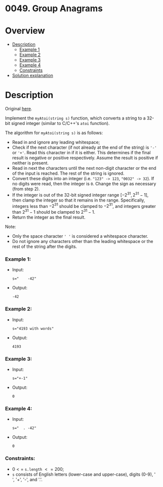 # 0049. Group Anagrams

# Overview
- [Description](#description)
  - [Example 1](#example-1)
  - [Example 2](#example-2)
  - [Example 3](#example-3)
  - [Example 4](#example-4)
  - [Constraints](#constraints)
- [Solution explanation](#solution-explanation)

# Description
Original [here](https://leetcode.com/problems/group-anagrams/description/).


Implement the `myAtoi(string s)` function, which converts a string to a 32-bit signed integer (similar to C/C++'s `atoi` function).

The algorithm for `myAtoi(string s)` is as follows:
- Read in and ignore any leading whitespace;
- Check if the next character (if not already at the end of the string) is `'-'` or `'+'`. Read this character in if it is either. This determines if the final result is negative or positive respectively. Assume the result is positive if neither is present.
- Read in next the characters until the next non-digit character or the end of the input is reached. The rest of the string is ignored.
- Convert these digits into an integer (i.e. `"123" -> 123`, `"0032" -> 32`). If no digits were read, then the integer is `0`. Change the sign as necessary (from step 2).
- If the integer is out of the 32-bit signed integer range $[-2^{31}, 2^{31} - 1]$, then clamp the integer so that it remains in the range. Specifically, integers less than $-2^{31}$ should be clamped to $-2^{31}$, and integers greater than $2^{31} - 1$ should be clamped to $2^{31} - 1$.
- Return the integer as the final result.

Note:
- Only the space character `' '` is considered a whitespace character.
- Do not ignore any characters other than the leading whitespace or the rest of the string after the digits.

    
### Example 1:
- Input:
  ```
  s="    -42"
  ```
- Output:
  ```
  -42
  ```

### Example 2:
- Input:
  ```
  s="4193 with words"
  ```
- Output:
  ```
  4193
  ```

### Example 3:
- Input:
  ```
  s="+-1"
  ```
- Output:
  ```
  0
  ```

### Example 4:
- Input:
  ```
  s="  . -42"
  ```
- Output:
  ```
  0
  ```
  
### Constraints:
  - $0 <=$ `s.length` $<= 200$;
  - `s` consists of English letters (lower-case and upper-case), digits (0-9), ' ', '+', '-', and '.'.
